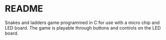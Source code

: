 # README

Snakes and ladders game programmed in C for use with a micro chip and LED board.
The game is playable through buttons and controls on the LED board.
